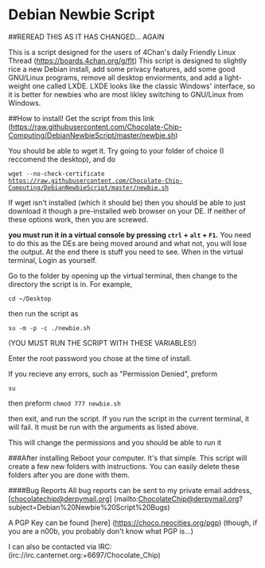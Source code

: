 # Debian Newbie Script

##REREAD THIS AS IT HAS CHANGED... AGAIN


This is a script designed for the users of 4Chan's daily Friendly Linux Thread (https://boards.4chan.org/g/flt)
This script is designed to slightly rice a new Debian install, add some privacy features, add some good GNU/Linux programs, remove all desktop enviorments, and add a light-weight one called LXDE. LXDE looks like the classic Windows' interface, so it is better for newbies who are most likley switching to GNU/Linux from Windows.

##How to install!
Get the script from this link (https://raw.githubusercontent.com/Chocolate-Chip-Computing/DebianNewbieScript/master/newbie.sh) 

You should be able to wget it. Try going to your folder of choice (I reccomend the desktop), and do

<code>wget --no-check-certificate https://raw.githubusercontent.com/Chocolate-Chip-Computing/DebianNewbieScript/master/newbie.sh</code>


If wget isn't installed (which it should be) then you should be able to just download it though a pre-installed web browser on your DE. If neither of these options work, then you are screwed.

**you must run it in a virtual console by pressing <code>ctrl</code> + <code>alt</code> + <code>F1</code>.** You need to do this as the DEs are being moved around and what not, you will lose the output. At the end there is stuff you need to see. When in the virtual terminal, Login as yourself.

Go to the folder by opening up the virtual terminal, then change to the directory the script is in. For example,

<code>cd ~/Desktop</code>

then run the script as

<code>su -m -p -c ./newbie.sh</code>

(YOU MUST RUN THE SCRIPT WITH THESE VARIABLES!)

Enter the root password you chose at the time of install.

If you recieve any errors, such as "Permission Denied", preform 

<code>su</code>

then preform
<code>chmod 777 newbie.sh</code>

then exit, and run the script. If you run the script in the current terminal, it will fail. It must be run with the arguments as listed above.

This will change the permissions and you should be able to run it

###After installing
Reboot your computer. It's that simple. This script will create a few new folders with instructions. You can easily delete these folders after you are done with them.

####Bug Reports
All bug reports can be sent to my private email address, 
[chocolatechip@derpymail.org] (mailto:ChocolateChip@derpymail.org?subject=Debian%20Newbie%20Script%20Bugs)

A PGP Key can be found [here] (https://choco.neocities.org/pgp) (though, if you are a n00b, you probably don't know what PGP is...)

I can also be contacted via IRC: (irc://irc.canternet.org:+6697/Chocolate_Chip)


